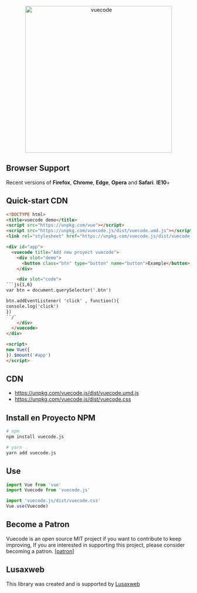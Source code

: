 <p align="center">
<img width="400px" src="https://github.com/lusaxweb/vuecode/blob/master/public/img/vuecode.svg" alt="vuecode">
  </p>

## Browser Support
Recent versions of **Firefox**, **Chrome**, **Edge**, **Opera** and **Safari**. **IE10**+

## Quick-start CDN

```html
<!DOCTYPE html>
<title>vuecode demo</title>
<script src="https://unpkg.com/vue"></script>
<script src="https://unpkg.com/vuecode.js/dist/vuecode.umd.js"></script>
<link rel="stylesheet" href="https://unpkg.com/vuecode.js/dist/vuecode.css">

<div id="app">
  <vuecode title="Add new proyect vuecode">
    <div slot="demo">
      <button class="btn" type="button" name="button">Example</button>
    </div>

    <div slot="code">
```js{1,6}
var btn = document.querySelector('.btn')

btn.addEventListener( 'click' , function(){
console.log('click')
})
``/`
    </div>
  </vuecode>
</div>

<script>
new Vue({
}).$mount('#app')
</script>
```

## CDN

- https://unpkg.com/vuecode.js/dist/vuecode.umd.js
- https://unpkg.com/vuecode.js/dist/vuecode.css

## Install en Proyecto NPM
``` bash
# npm
npm install vuecode.js
```

``` bash
# yarn
yarn add vuecode.js
```

## Use

```javascript
import Vue from 'vue'
import Vuecode from 'vuecode.js'

import 'vuecode.js/dist/vuecode.css'
Vue.use(Vuecode)
```
## Become a Patron

Vuecode is an open source MIT project if you want to contribute to keep improving, If you are interested in supporting this project, please consider becoming a patron. [[patron](https://www.patreon.com/bePatron?c=1567892)]

## Lusaxweb

This library was created and is supported by [Lusaxweb](http://www.lusaxweb.com.ve/)
